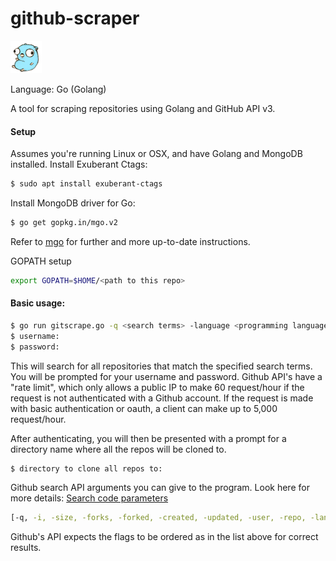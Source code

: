 # github-scraper

![Go gopher](./images/gopherbelly50.jpg)

Language: Go (Golang) 

A tool for scraping repositories using Golang and GitHub API v3.

#### Setup
Assumes you're running Linux or OSX, and have Golang and MongoDB installed.
Install Exuberant Ctags:
```sh
$ sudo apt install exuberant-ctags
```
Install MongoDB driver for Go:
```sh
$ go get gopkg.in/mgo.v2
```
Refer to [mgo](https://github.com/go-mgo/mgo) for further and more up-to-date instructions.

GOPATH setup
```sh
export GOPATH=$HOME/<path to this repo>
```

#### Basic usage:
```sh
$ go run gitscrape.go -q <search terms> -language <programming language>
$ username:
$ password:
```
This will search for all repositories that match the specified search terms. You will be prompted for your username and password. Github API's have a "rate limit", which only allows a public IP to make 60 request/hour if the request is not authenticated with a Github account. If the request is made with basic authentication or oauth, a client can make up to 5,000 request/hour.

After authenticating, you will then be presented with a prompt for a directory name where all the repos will be cloned to.
```sh
$ directory to clone all repos to:
```
Github search API arguments you can give to the program.
Look here for more details: [Search code parameters](https://developer.github.com/v3/search/)
```sh
[-q, -i, -size, -forks, -forked, -created, -updated, -user, -repo, -lang, -stars -sort -order]
```
Github's API expects the flags to be ordered as in the list above for correct results.